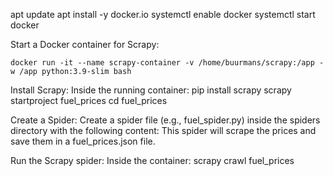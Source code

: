 apt update
apt install -y docker.io
systemctl enable docker
systemctl start docker

Start a Docker container for Scrapy:

```docker run -it --name scrapy-container -v /home/buurmans/scrapy:/app -w /app python:3.9-slim bash```

Install Scrapy: Inside the running container:
pip install scrapy
scrapy startproject fuel_prices
cd fuel_prices

Create a Spider: Create a spider file (e.g., fuel_spider.py) inside the spiders directory with the following content:
This spider will scrape the prices and save them in a fuel_prices.json file.

Run the Scrapy spider: Inside the container:
scrapy crawl fuel_prices

